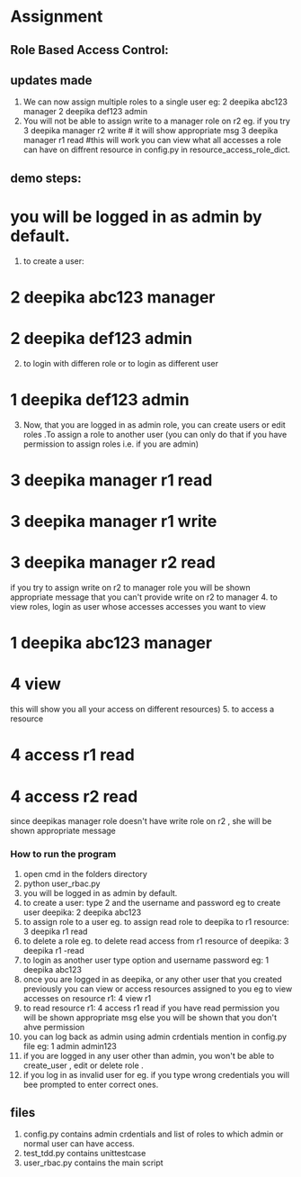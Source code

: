 # Assignment

## Role Based Access Control:
## updates made
 1. We can now assign multiple roles to a single user eg:
 2 deepika abc123 manager
 2 deepika def123 admin
 2. You will not be able to assign write to a manager role on r2 eg. if you try
 3 deepika manager r2 write # it will show appropriate msg
 3 deepika manager r1 read #this will work
 you can view what all accesses a role can have on diffrent resource in config.py in resource_access_role_dict.
 
## demo steps:

# you will be logged in as admin by default.
1. to create a user:
# 2 deepika abc123 manager
# 2 deepika def123 admin
2. to login with differen role or to login as different user
# 1 deepika def123 admin
3. Now, that you are logged in as admin role, you can create users or edit roles .To assign a role to another user (you can only do that if you have permission to assign roles i.e. if you are admin)
# 3 deepika manager r1 read
# 3 deepika manager r1 write
# 3 deepika manager r2 read
if you try to assign write on r2 to manager role you will be shown appropriate message that you can't provide write on r2 to manager
4. to view roles, login as user whose accesses accesses you want to view
# 1 deepika abc123 manager
# 4 view 
this will show you all your access on different resources)
5. to access a resource
# 4 access r1 read
# 4 access r2 read 
since deepikas manager role doesn't have write role on r2 , she will be shown appropriate message



### How to run the program

1. open cmd in the folders directory
2. python user_rbac.py
3. you will be logged in as admin by default.
4. to create a user: type 2 and the username and password eg to create user deepika:
2 deepika abc123
5. to assign role to a user eg. to assign read role to deepika to r1 resource:
3 deepika r1 read
6. to delete a role eg. to delete read access from r1 resource of deepika:
3 deepika r1 -read
7. to login as another user type option and username password eg:
1 deepika abc123
8. once you are logged in as deepika, or any other user that you created previously you can view or access resources assigned to you eg to view accesses on resource r1:
4 view r1
9. to read resource r1:
4 access r1 read
if you have read permission you will be shown appropriate msg else you will be shown that you don't ahve permission
10. you can log back as admin using admin crdentials mention in config.py file eg:
1 admin admin123
11. if you are logged in any user other than admin, you won't be able to  create_user , edit or delete role .
12. if you log in as invalid user for eg. if you type wrong credentials you will bee prompted to enter correct ones.

## files

1. config.py contains admin crdentials and list of roles to which admin or normal user can have access.
2. test_tdd.py contains unittestcase
3. user_rbac.py contains the main script
